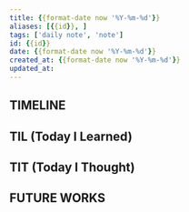 ```yaml
---
title: {{format-date now '%Y-%m-%d'}}
aliases: [{{id}}, ]
tags: ['daily note', 'note']
id: {{id}}
date: {{format-date now '%Y-%m-%d'}}
created_at: {{format-date now '%Y-%m-%d'}}
updated_at:
---
```


## TIMELINE

## TIL (Today I Learned)

## TIT (Today I Thought)

## FUTURE WORKS
